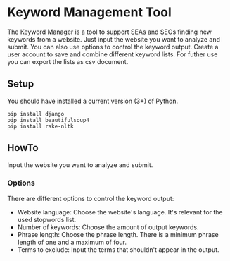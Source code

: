 # Keyword Management Tool

The Keyword Manager is a tool to support SEAs and SEOs finding new keywords
from a website.
Just input the website you want to analyze and submit. You can also use options
to control the keyword output.
Create a user account to save and combine different keyword lists.
For futher use you can export the lists as csv document.

## Setup

You should have installed a current version (3+) of Python.

```
pip install django
pip install beautifulsoup4
pip install rake-nltk
```

## HowTo

Input the website you want to analyze and submit.

### Options

There are different options to control the keyword output:
- Website language: Choose the website's language. It's relevant for the used stopwords list.
- Number of keywords: Choose the amount of output keywords.
- Phrase length: Choose the phrase length. There is a minimum phrase length of one and a maximum of four.
- Terms to exclude: Input the terms that shouldn't appear in the output.
